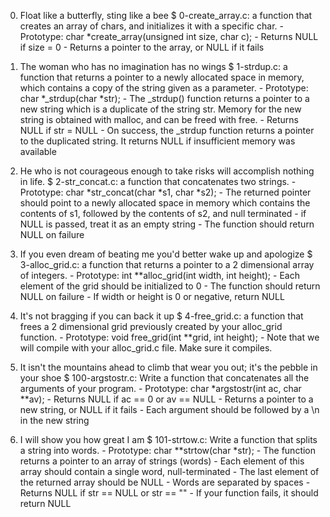 0. Float like a butterfly, sting like a bee
	$ 0-create_array.c: a function that creates an array of chars, and initializes it with a specific char.
		- Prototype: char *create_array(unsigned int size, char c);
		- Returns NULL if size = 0
		- Returns a pointer to the array, or NULL if it fails

1. The woman who has no imagination has no wings
	$ 1-strdup.c: a function that returns a pointer to a newly allocated space in memory, which contains a copy of the string given as a parameter.
		- Prototype: char *_strdup(char *str);
		- The _strdup() function returns a pointer to a new string which is a duplicate of the string str. Memory for the new string is obtained with malloc, and can be freed with free.
		- Returns NULL if str = NULL
		- On success, the _strdup function returns a pointer to the duplicated string. It returns NULL if insufficient memory was available

2. He who is not courageous enough to take risks will accomplish nothing in life.
	$ 2-str_concat.c: a function that concatenates two strings.
		- Prototype: char *str_concat(char *s1, char *s2);
		- The returned pointer should point to a newly allocated space in memory which contains the contents of s1, followed by the contents of s2, and null terminated
		- if NULL is passed, treat it as an empty string
		- The function should return NULL on failure

3. If you even dream of beating me you'd better wake up and apologize
	$ 3-alloc_grid.c: a function that returns a pointer to a 2 dimensional array of integers.
		- Prototype: int **alloc_grid(int width, int height);
		- Each element of the grid should be initialized to 0
		- The function should return NULL on failure
		- If width or height is 0 or negative, return NULL

4. It's not bragging if you can back it up
	$ 4-free_grid.c:  a function that frees a 2 dimensional grid previously created by your alloc_grid function.
		- Prototype: void free_grid(int **grid, int height);
		- Note that we will compile with your alloc_grid.c file. Make sure it compiles.

5. It isn't the mountains ahead to climb that wear you out; it's the pebble in your shoe
	$ 100-argstostr.c: Write a function that concatenates all the arguments of your program.
		- Prototype: char *argstostr(int ac, char **av);
		- Returns NULL if ac == 0 or av == NULL
		- Returns a pointer to a new string, or NULL if it fails
		- Each argument should be followed by a \n in the new string

6. I will show you how great I am
	$ 101-strtow.c: Write a function that splits a string into words.
		- Prototype: char **strtow(char *str);
		- The function returns a pointer to an array of strings (words)
		- Each element of this array should contain a single word, null-terminated
		- The last element of the returned array should be NULL
		- Words are separated by spaces
		- Returns NULL if str == NULL or str == ""
		- If your function fails, it should return NULL
